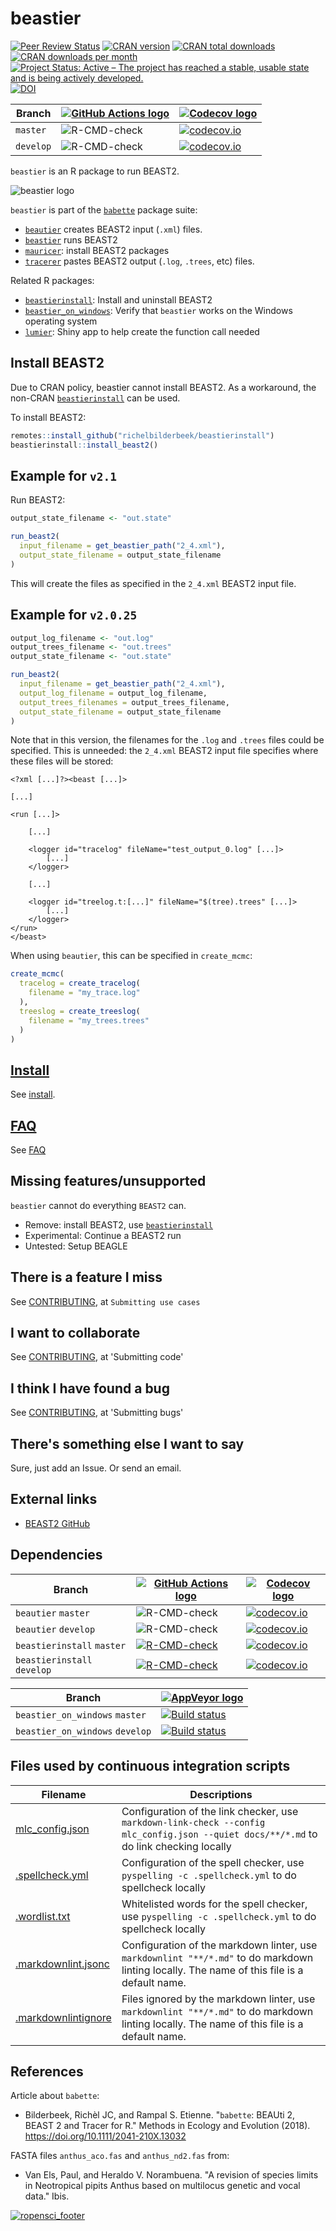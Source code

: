 ﻿# beastier

<!-- markdownlint-disable MD013 --><!-- Badges cannot be split up over lines, hence will break 80 characters per line -->

[![Peer Review Status](https://badges.ropensci.org/209_status.svg)](https://github.com/ropensci/onboarding/issues/209)
[![CRAN version](http://www.r-pkg.org/badges/version/beastier)](https://cran.r-project.org/package=beastier)
[![CRAN total downloads](http://cranlogs.r-pkg.org/badges/grand-total/beastier)]( https://CRAN.R-project.org/package=beastier)
[![CRAN downloads per month](http://cranlogs.r-pkg.org/badges/beastier)](https://CRAN.R-project.org/package=beastier)
[![Project Status: Active – The project has reached a stable, usable state and is being actively developed.](https://www.repostatus.org/badges/latest/active.svg)](https://www.repostatus.org/#active)
[![DOI](https://zenodo.org/badge/115617629.svg)](https://zenodo.org/badge/latestdoi/115617629)

Branch   |[![GitHub Actions logo](man/figures/GitHubActions.png)](https://github.com/ropensci/beautier/actions)|[![Codecov logo](man/figures/Codecov.png)](https://www.codecov.io)
---------|-----------------------------------------------------------------------------------------------------|----------------------------------------------------------------------------------------------------------------------------------------------------
`master` |![R-CMD-check](https://github.com/ropensci/beastier/workflows/R-CMD-check/badge.svg?branch=master)   |[![codecov.io](https://codecov.io/github/ropensci/beastier/coverage.svg?branch=master)](https://codecov.io/github/ropensci/beastier/branch/master)
`develop`|![R-CMD-check](https://github.com/ropensci/beastier/workflows/R-CMD-check/badge.svg?branch=develop)  |[![codecov.io](https://codecov.io/github/ropensci/beastier/coverage.svg?branch=develop)](https://codecov.io/github/ropensci/beastier/branch/develop)

<!-- markdownlint-enable MD013 -->

`beastier` is an R package to run BEAST2.

![beastier logo](man/figures/beastier_logo.png)

`beastier` is part of the [`babette`](https://github.com/ropensci/babette)
package suite:

* [`beautier`](https://github.com/ropensci/beautier)
  creates BEAST2 input (`.xml`) files.
* [`beastier`](https://github.com/ropensci/beastier) runs BEAST2
* [`mauricer`](https://github.com/ropensci/mauricer): install BEAST2 packages
* [`tracerer`](https://github.com/ropensci/tracerer)
  pastes BEAST2 output (`.log`, `.trees`, etc) files.

Related R packages:

* [`beastierinstall`](https://github.com/richelbilderbeek/beastierinstall):
  Install and uninstall BEAST2
* [`beastier_on_windows`](https://github.com/richelbilderbeek/beastier_on_windows):
  Verify that `beastier` works on the Windows operating system
* [`lumier`](https://github.com/ropensci/lumier):
  Shiny app to help create the function call needed

## Install BEAST2

Due to CRAN policy, beastier cannot install BEAST2.
As a workaround, the non-CRAN
[`beastierinstall`](https://github.com/richelbilderbeek/beastierinstall)
can be used.

To install BEAST2:

```r
remotes::install_github("richelbilderbeek/beastierinstall")
beastierinstall::install_beast2()
```

## Example for `v2.1`

Run BEAST2:

```r
output_state_filename <- "out.state"

run_beast2(
  input_filename = get_beastier_path("2_4.xml"),
  output_state_filename = output_state_filename
)
```

This will create the files as specified in the `2_4.xml` BEAST2 input file.

## Example for `v2.0.25`

```r
output_log_filename <- "out.log"
output_trees_filename <- "out.trees"
output_state_filename <- "out.state"

run_beast2(
  input_filename = get_beastier_path("2_4.xml"),
  output_log_filename = output_log_filename,
  output_trees_filenames = output_trees_filename,
  output_state_filename = output_state_filename
)
```

Note that in this version, the filenames for the `.log`
and `.trees` files could be specified. This is unneeded:
the `2_4.xml` BEAST2 input file specifies where these files will be stored:

```text
<?xml [...]?><beast [...]>

[...]

<run [...]>

    [...]

    <logger id="tracelog" fileName="test_output_0.log" [...]>
        [...]
    </logger>

    [...]

    <logger id="treelog.t:[...]" fileName="$(tree).trees" [...]>
        [...]
    </logger>
</run>
</beast>
```

When using `beautier`, this can be specified in `create_mcmc`:

```r
create_mcmc(
  tracelog = create_tracelog(
    filename = "my_trace.log"
  ),
  treeslog = create_treeslog(
    filename = "my_trees.trees"
  )
)
```

## [Install](doc/install.md)

See [install](doc/install.md).

## [FAQ](doc/faq.md)

See [FAQ](doc/faq.md)

## Missing features/unsupported

`beastier` cannot do everything `BEAST2` can.

* Remove: install BEAST2, use [`beastierinstall`](https://github.com/richelbilderbeek/beastierinstall)
* Experimental: Continue a BEAST2 run
* Untested: Setup BEAGLE

## There is a feature I miss

See [CONTRIBUTING](CONTRIBUTING.md), at `Submitting use cases`

## I want to collaborate

See [CONTRIBUTING](CONTRIBUTING.md), at 'Submitting code'

## I think I have found a bug

See [CONTRIBUTING](CONTRIBUTING.md), at 'Submitting bugs'

## There's something else I want to say

Sure, just add an Issue. Or send an email.

## External links

* [BEAST2 GitHub](https://github.com/CompEvol/beast2)

## Dependencies

<!-- markdownlint-disable MD013 --><!-- Tables cannot be split up over lines, hence will break 80 characters per line -->

Branch                     |[![GitHub Actions logo](man/figures/GitHubActions.png)](https://github.com/ropensci/beautier/actions)                                                                                                                     |[![Codecov logo](man/figures/Codecov.png)](https://www.codecov.io)
---------------------------|--------------------------------------------------------------------------------------------------------------------------------------------------------------------------------------------------------------------------|-----------------------------------------------------------------------------------------------------------------------------------------------------------------------------------------------------------------
`beautier` `master`        |![R-CMD-check](https://github.com/ropensci/beautier/workflows/R-CMD-check/badge.svg?branch=master)                                                                                                                        |[![codecov.io](https://codecov.io/github/ropensci/beautier/coverage.svg?branch=master)](https://codecov.io/github/ropensci/beautier/branch/master)
`beautier` `develop`       |![R-CMD-check](https://github.com/ropensci/beautier/workflows/R-CMD-check/badge.svg?branch=develop)                                                                                                                       |[![codecov.io](https://codecov.io/github/ropensci/beautier/coverage.svg?branch=develop)](https://codecov.io/github/ropensci/beautier/branch/develop)
`beastierinstall` `master` |[![R-CMD-check](https://github.com/richelbilderbeek/beastierinstall/actions/workflows/R-CMD-check.yaml/badge.svg?branch=master)](https://github.com/richelbilderbeek/beastierinstall/actions/workflows/R-CMD-check.yaml)  |[![codecov.io](https://codecov.io/github/richelbilderbeek/beastierinstall/coverage.svg?branch=master)](https://codecov.io/github/richelbilderbeek/beastierinstall/branch/master)
`beastierinstall` `develop`|[![R-CMD-check](https://github.com/richelbilderbeek/beastierinstall/actions/workflows/R-CMD-check.yaml/badge.svg?branch=develop)](https://github.com/richelbilderbeek/beastierinstall/actions/workflows/R-CMD-check.yaml) |[![codecov.io](https://codecov.io/github/richelbilderbeek/beastierinstall/coverage.svg?branch=develop)](https://codecov.io/github/richelbilderbeek/beastierinstall/branch/develop)

<!-- markdownlint-enable MD013 -->

Branch                         |[![AppVeyor logo](man/figures/AppVeyor.png)](https://ci.appveyor.com/project/richelbilderbeek/beastier_on_windows/)
-------------------------------|--------------------------------------------------------------------------------------------------------------------------------------------------------------------------------------------
`beastier_on_windows` `master` |[![Build status](https://ci.appveyor.com/api/projects/status/ralex9sdnnxlwbgx/branch/master?svg=true)](https://ci.appveyor.com/project/richelbilderbeek/beastier-on-windows/branch/master)
`beastier_on_windows` `develop`|[![Build status](https://ci.appveyor.com/api/projects/status/ralex9sdnnxlwbgx/branch/develop?svg=true)](https://ci.appveyor.com/project/richelbilderbeek/beastier-on-windows/branch/develop)

## Files used by continuous integration scripts

<!-- markdownlint-disable MD013 --><!-- Tables cannot be split up over lines, hence will break 80 characters per line -->

Filename                              |Descriptions
--------------------------------------|--------------------------------------------------------------------------------------------------------------------------------------
[mlc_config.json](mlc_config.json)    |Configuration of the link checker, use `markdown-link-check --config mlc_config.json --quiet docs/**/*.md` to do link checking locally
[.spellcheck.yml](.spellcheck.yml)    |Configuration of the spell checker, use `pyspelling -c .spellcheck.yml` to do spellcheck locally
[.wordlist.txt](.wordlist.txt)        |Whitelisted words for the spell checker, use `pyspelling -c .spellcheck.yml` to do spellcheck locally
[.markdownlint.jsonc](.markdownlint.jsonc)|Configuration of the markdown linter, use `markdownlint "**/*.md"` to do markdown linting locally. The name of this file is a default name.
[.markdownlintignore](.markdownlintignore)|Files ignored by the markdown linter, use `markdownlint "**/*.md"` to do markdown linting locally. The name of this file is a default name.

<!-- markdownlint-enable MD013 -->

## References

Article about `babette`:

* Bilderbeek, Richèl JC, and Rampal S. Etienne. "`babette`:
  BEAUti 2, BEAST 2 and Tracer for R." Methods in Ecology and
  Evolution (2018). <https://doi.org/10.1111/2041-210X.13032>

FASTA files `anthus_aco.fas` and `anthus_nd2.fas` from:

* Van Els, Paul, and Heraldo V. Norambuena.
  "A revision of species limits in Neotropical pipits Anthus
  based on multilocus genetic and vocal data." Ibis.

[![ropensci_footer](https://ropensci.org/public_images/ropensci_footer.png)](https://ropensci.org)
